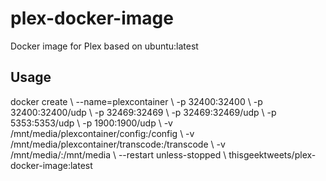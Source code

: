# plex-docker-image
Docker image for Plex based on ubuntu:latest
## Usage
docker create \\
  --name=plexcontainer \\
  -p 32400:32400 \\
  -p 32400:32400/udp \\
  -p 32469:32469 \\
  -p 32469:32469/udp \\
  -p 5353:5353/udp \\
  -p 1900:1900/udp \\
  -v /mnt/media/plexcontainer/config:/config \\
  -v /mnt/media/plexcontainer/transcode:/transcode \\
  -v /mnt/media/:/mnt/media \\
  --restart unless-stopped \\
  thisgeektweets/plex-docker-image:latest